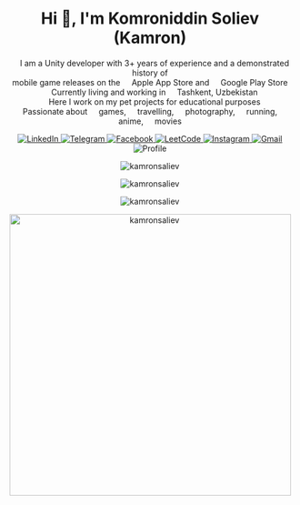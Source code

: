<h1 align="center">Hi 👋, I'm Komroniddin Soliev (Kamron) </h1>

<!-- Description -->
<p align="center">
   <img src="https://cdn-icons-png.flaticon.com/512/5969/5969294.png" width="12"/> I am a Unity developer with 3+ years of experience and a demonstrated history of <br> mobile game releases on the <img src="https://cdn-icons-png.flaticon.com/512/5977/5977575.png" width="12"/> Apple App Store and <img src="https://cdn-icons-png.flaticon.com/512/6124/6124997.png" width="12"/> Google Play Store
   <br><img src="https://cdn-icons-png.flaticon.com/512/609/609803.png" width="12"/> Currently living and working in <img src="https://cdn-icons-png.flaticon.com/512/6177/6177136.png" width="12"/> Tashkent, Uzbekistan
   <br><img src="https://cdn-icons-png.flaticon.com/512/560/560216.png" width="12"/> Here I work on my pet projects for educational purposes
   <br><img src="https://cdn-icons-png.flaticon.com/512/7172/7172786.png" width="12"/> Passionate about <img src="https://cdn-icons-png.flaticon.com/512/141/141073.png" width="12"/> games, <img src="https://cdn-icons-png.flaticon.com/512/3867/3867887.png" width="12"/> travelling, <img src="https://cdn-icons-png.flaticon.com/512/2972/2972113.png" width="12"/> photography, <img src="https://cdn-icons-png.flaticon.com/512/755/755347.png" width="12"/> running, <img src="https://cdn-icons-png.flaticon.com/512/3716/3716110.png" width="12"/> anime, <img src="https://cdn-icons-png.flaticon.com/512/2217/2217611.png" width="12"/> movies
</p>

<!-- Badges -->
<p align="center">
    <a href="https://linkedin.com/in/komroniddin-soliev" target="_blank">
        <img alt="LinkedIn" src="https://img.shields.io/badge/-LinkedIn-0084b1?style=flat&logo=linkedin&logoColor=white" />
    </a>
    <a href="https://t.me/Kemron" target="_blank">
        <img alt="Telegram" src="https://img.shields.io/badge/-Telegram-61a8de?style=flat&logo=telegram&logoColor=white" />
    </a>
    <a href="https://fb.com/komroniddin.soliev" target="_blank">
        <img alt="Facebook" src="https://img.shields.io/badge/-Facebook-3a559f?style=flat&logo=facebook&logoColor=white" />
    </a>
    <a href="https://leetcode.com/KamronSaliev/" target="_blank">
        <img alt="LeetCode" src="https://img.shields.io/badge/-LeetCode-ffa116?style=flat&logo=leetcode&logoColor=white" />
    </a>
    <a href="https://instagram.com/kamronsaliev" target="_blank">
        <img alt="Instagram" src="https://img.shields.io/badge/-Instagram-c536a4?style=flat&logo=instagram&logoColor=white" />
    </a>
    <a href="mailto:kamron.saliev5@gmail.com" target="_blank">
        <img alt="Gmail" src="https://img.shields.io/badge/-Gmail-dd4b39?style=flat&logo=gmail&logoColor=white" />
    </a>
    <img alt="Profile" src="https://komarev.com/ghpvc/?username=kamronsaliev&label=Profile%20views&color=178600&style=flat" />
</p>

<!-- Most languages -->
<p align="center">
    <img src="https://github-readme-stats-git-masterrstaa-rickstaa.vercel.app/api/top-langs?username=kamronsaliev&locale=en&theme=nord&layout=compact&card_width=445" alt="kamronsaliev" />
</p>

<!-- GitHub stats -->
<p align="center">
    <img src="https://github-readme-stats-git-masterrstaa-rickstaa.vercel.app/api?username=kamronsaliev&locale=en&theme=nord&count_private=true&show_icons=true" alt="kamronsaliev" />
</p>

<!-- Streak stats -->
<p align="center">
    <img src="https://github-readme-streak-stats.herokuapp.com/?user=kamronsaliev&theme=nord&no-bg=true&no-frame=true" alt="kamronsaliev" />
</p>

<!-- Trophies -->
<p align="center"> 
    <a href="https://github.com/ryo-ma/github-profile-trophy"><img width="495pt" src="https://github-profile-trophy.vercel.app/?username=kamronsaliev&theme=nord&margin-w=15&title=Commits,Followers,Repositories,Stars,PullRequest&column=5" alt="kamronsaliev" /></a> 
</p>
